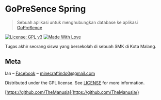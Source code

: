 # GoPreSence Spring
> Sebuah aplikasi untuk menghubungkan database ke aplikasi [GoPreSence](https://github.com/TheManusia/Tugas-Akhir)

[![License: GPL v3](https://img.shields.io/badge/License-GPL%20v3-blue.svg)](http://www.gnu.org/licenses/gpl-3.0)
[![Made With Love](https://img.shields.io/badge/Made%20With-Love-orange.svg)](https://github.com/chetanraj/awesome-github-badges)

Tugas akhir seorang siswa yang bersekolah di sebuah SMK di Kota Malang.

## Meta

Ian – [Facebook](https://facebook.com/Ian.TheManusia) – minecraftindo0@gmail.com

Distributed under the GPL license. See [LICENSE](https://github.com/TheManusia/GoPreSence-spring/blob/master/LICENSE) for more information.

[https://github.com/TheManusia](https://github.com/TheManusia/)
